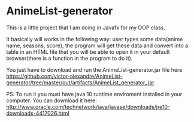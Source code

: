 # AnimeList-generator

This is a little project that I am doing in Javafx for my OOP class.

It basically will works in the following way: user types some data(anime name, seasons, score), the program will get these data and convert into a table in an HTML file that you will be able to open it in your default browser(there is a function in the program to do it).

You just have to download and run the AnimeList-generator.jar file here https://github.com/victor-alexandre/AnimeList-generator/tree/master/out/artifacts/AnimeList_generator_jar

PS: To run it you must have java 10 runtime enviroment installed in your computer. You can download it here: http://www.oracle.com/technetwork/java/javase/downloads/jre10-downloads-4417026.html

